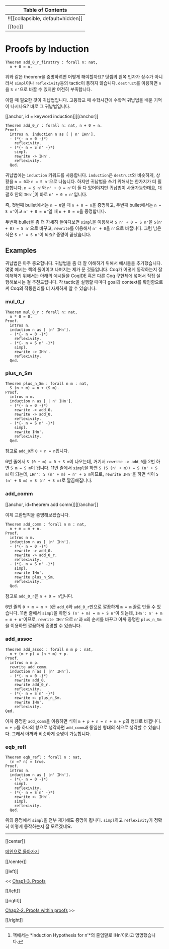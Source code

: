 | Table of Contents |
|-------------------|
|!![[collapsible, default=hidden]]  |
|[[toc]]|

# Proofs by Induction

```haskell, line_num
Theorem add_0_r_firsttry : forall n: nat,
  n + 0 = n.
```

위와 같은 theorem을 증명하려면 어떻게 해야할까요? 덧셈의 왼쪽 인자가 상수가 아니라서 `simpl`이나 `reflexivity`등의 tactic이 통하지 않습니다. `destruct`를 이용하면 `n`을 `S n'`으로 바꿀 수 있지만 여전히 부족합니다.

이럴 때 필요한 것이 귀납법입니다. 고등학교 때 수학시간에 수학적 귀납법을 배운 기억이 나시나요? 바로 그 귀납법입니다.

[[anchor, id = keyword induction]][[/anchor]]

```haskell, line_num
Theorem add_0_r : forall n: nat, n + 0 = n.
Proof.
  intros n. induction n as [ | n' IHn'].
  - (*{- n = 0 -}*)
    reflexivity.
  - (*{- n = S n' -}*)
    simpl.
    rewrite -> IHn'.
    reflexivity.
  Qed.
```

귀납법에는 `induction` 키워드를 사용합니다. `induction`은 `destruct`와 비슷하게, 상황을 `n = 0`과 `n = S n'`으로 나눕니다. 하지만 귀납법을 쓰기 위해서는 한가지가 더 필요합니다. `n = S n'`와 `n' + 0 = n'`이 둘 다 있어야지만 귀납법이 사용가능한데요, 대괄호 안의 `IHn'`[^ihn]이 바로 `n' + 0 = n'`입니다.

즉, 첫번째 bullet에서는 `n = 0`일 때 `n + 0 = n`을 증명하고, 두번째 bullet에서는 `n = S n'`이고 `n' + 0 = n'`일 때 `n + 0 = n`을 증명합니다.

두번째 bullet을 좀 더 자세히 들여다보면 `simpl`을 이용해서 `S n' + 0 = S n'`을 `S(n' + 0) = S n'`으로 바꾸고, `rewrite`를 이용해서 `n' + 0`을 `n'`으로 바꿉니다. 그럼 남은 식은 `S n' = S n'`이 되죠? 증명이 끝났습니다.

[^ihn]: 책에서는 *Induction Hypothesis for n'*의 줄임말로 IHn'이라고 명명했습니다.

## Examples

귀납법은 아주 중요합니다. 귀납법을 좀 더 잘 이해하기 위해서 예시들을 추가했습니다. 몇몇 예시는 책의 풀이이고 나머지는 제가 푼 것들입니다. Coq가 어떻게 동작하는지 잘 이해하기 위해서는 아래의 예시들을 CoqIDE 혹은 다른 Coq 구현체에 넣어서 직접 실행해보시는 걸 추천드립니다. 각 tactic을 실행할 때마다 goal과 context를 확인함으로써 Coq의 작동원리를 더 자세하게 알 수 있습니다.

### mul_0_r

```haskell, line_num
Theorem mul_0_r : forall n: nat,
  n * 0 = 0.
Proof.
  intros n.
  induction n as [ |n' IHn'].
  - (*{- n = 0 -}*)
    reflexivity.
  - (*{- n = S n' -}*)
    simpl.
    rewrite -> IHn'.
    reflexivity.
  Qed.
```

### plus_n_Sm

```haskell, line_num
Theorem plus_n_Sm : forall n m : nat,
  S (n + m) = n + (S m).
Proof.
  intros n m.
  induction n as [ | n' IHn'].
  - (*{- n = 0 -}*)
    rewrite -> add_0.
    rewrite -> add_0.
    reflexivity.
  - (*{- n = S n' -}*)
    simpl.
    rewrite IHn'.
    reflexivity.
  Qed.
```

참고로 `add_0`은 `0 + n = n`입니다.

6번 줄에서 `S (0 + m) = 0 + S m`이 나오는데, 거기서 `rewrite -> add_0`를 2번 하면 `S m = S m`이 됩니다. 11번 줄에서 `simpl`을 하면 `S (S (n' + m)) = S (n' + S m)`이 되는데, `IHn': S (n' + m) = n' + S m`이므로, `rewrite IHn'`을 하면 식이 `S (n' + S m) = S (n' + S m)`로 깔끔해집니다.

### add_comm

[[anchor, id=theorem add comm]][[/anchor]]

이제 교환법칙을 증명해보겠습니다.

```haskell, line_num
Theorem add_comm : forall n m : nat,
  n + m = m + n.
Proof.
  intros n m.
  induction n as [ |n' IHn'].
  - (*{- n = 0 -}*)
    rewrite -> add_0.
    rewrite -> add_0_r.
    reflexivity.
  - (*{- n = S n' -}*)
    simpl.
    rewrite IHn'.
    rewrite plus_n_Sm.
    reflexivity.
  Qed.
```

참고로 `add_0_r`은 `n + 0 = n`입니다.

6번 줄의 `0 + m = m + 0`은 `add_0`와 `add_0_r`만으로 깔끔하게 `m = m` 꼴로 만들 수 있습니다. 11번 줄에서 `simpl`을 하면 `S (n' + m) = m + S n'`이 되는데, `IHn': n' + m = m + n'`이므로, `rewrite IHn'`으로 `n'`과 `m`의 순서를 바꾸고 아까 증명한 `plus_n_Sm`을 이용하면 깔끔하게 증명할 수 있습니다.

### add_assoc

```haskell, line_num
Theorem add_assoc : forall n m p : nat,
  n + (m + p) = (n + m) + p.
Proof.
  intros n m p.
  rewrite add_comm.
  induction n as [ |n' IHn'].
  - (*{- n = 0 -}*)
    rewrite add_0.
    rewrite add_0_r.
    reflexivity.
  - (*{- n = S n' -}*)
    rewrite <- plus_n_Sm.
    rewrite IHn'.
    reflexivity.
Qed.
```

아까 증명한 `add_comm`을 이용하면 식이 `m + p + n = n + m + p`의 형태로 바뀝니다. `m + p`를 하나의 항으로 생각하면 `add_comm`과 동일한 형태의 식으로 생각할 수 있습니다. 그래서 아까와 비슷하게 증명이 가능합니다.

### eqb_refl

```haskell, line_num
Theorem eqb_refl : forall n : nat,
  (n =? n) = true.
Proof.
  intros n.
  induction n as [ |n' IHn'].
  - (*{- n = 0 -}*)
    simpl.
    reflexivity.
  - (*{- n = S n' -}*)
    rewrite <- IHn'.
    simpl.
    reflexivity.
  Qed.
```

위의 증명에서 `simpl`을 전부 제거해도 증명이 됩니다. `simpl`하고 `reflexivity`가 정확히 어떻게 동작하는지 잘 모르겠네요.

---

[[center]]

[메인으로 돌아가기](index.html)

[[/center]]

[[left]]

<< [Chap1-3. Proofs](Chap1-3.html)

[[/left]]

[[right]]

[Chap2-2. Proofs within proofs](Chap2-2.html) >>

[[/right]]
